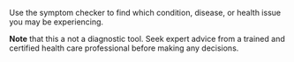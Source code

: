 Use the symptom checker to find which condition, disease, or health issue you may be experiencing.

**Note** that this a not a diagnostic tool.  Seek expert advice from a trained and certified health care professional before making any decisions.
